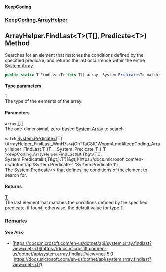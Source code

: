 #### [KeepCoding](index.md 'index')
### [KeepCoding](KeepCoding.md 'KeepCoding').[ArrayHelper](ArrayHelper.md 'KeepCoding.ArrayHelper')
## ArrayHelper.FindLast&lt;T&gt;(T[], Predicate&lt;T&gt;) Method
Searches for an element that matches the conditions defined by the specified predicate, and returns the last occurrence within the entire [System.Array](https://docs.microsoft.com/en-us/dotnet/api/System.Array 'System.Array').  
```csharp
public static T FindLast<T>(this T[] array, System.Predicate<T> match);
```
#### Type parameters
<a name='KeepCoding_ArrayHelper_FindLast_T_(T___System_Predicate_T_)_T'></a>
`T`  
The type of the elements of the array.
  
#### Parameters
<a name='KeepCoding_ArrayHelper_FindLast_T_(T___System_Predicate_T_)_array'></a>
`array` [T](ArrayHelper_FindLast_WmH7sr+jGhTTaC8K1WxpmA.md#KeepCoding_ArrayHelper_FindLast_T_(T___System_Predicate_T_)_T 'KeepCoding.ArrayHelper.FindLast&lt;T&gt;(T[], System.Predicate&lt;T&gt;).T')[[]](https://docs.microsoft.com/en-us/dotnet/api/System.Array 'System.Array')  
The one-dimensional, zero-based [System.Array](https://docs.microsoft.com/en-us/dotnet/api/System.Array 'System.Array') to search.
  
<a name='KeepCoding_ArrayHelper_FindLast_T_(T___System_Predicate_T_)_match'></a>
`match` [System.Predicate&lt;](https://docs.microsoft.com/en-us/dotnet/api/System.Predicate-1 'System.Predicate`1')[T](ArrayHelper_FindLast_WmH7sr+jGhTTaC8K1WxpmA.md#KeepCoding_ArrayHelper_FindLast_T_(T___System_Predicate_T_)_T 'KeepCoding.ArrayHelper.FindLast&lt;T&gt;(T[], System.Predicate&lt;T&gt;).T')[&gt;](https://docs.microsoft.com/en-us/dotnet/api/System.Predicate-1 'System.Predicate`1')  
The [System.Predicate&lt;&gt;](https://docs.microsoft.com/en-us/dotnet/api/System.Predicate-1 'System.Predicate`1') that defines the conditions of the element to search for.
  
#### Returns
[T](ArrayHelper_FindLast_WmH7sr+jGhTTaC8K1WxpmA.md#KeepCoding_ArrayHelper_FindLast_T_(T___System_Predicate_T_)_T 'KeepCoding.ArrayHelper.FindLast&lt;T&gt;(T[], System.Predicate&lt;T&gt;).T')  
The last element that matches the conditions defined by the specified predicate, if found; otherwise, the default value for type [T](ArrayHelper_FindLast_WmH7sr+jGhTTaC8K1WxpmA.md#KeepCoding_ArrayHelper_FindLast_T_(T___System_Predicate_T_)_T 'KeepCoding.ArrayHelper.FindLast&lt;T&gt;(T[], System.Predicate&lt;T&gt;).T').
### Remarks
#### See Also
- [https://docs.microsoft.com/en-us/dotnet/api/system.array.findlast?view=net-5.0](https://docs.microsoft.com/en-us/dotnet/api/system.array.findlast?view=net-5.0 'https://docs.microsoft.com/en-us/dotnet/api/system.array.findlast?view=net-5.0')
